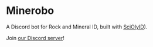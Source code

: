 # Minerobo
A Discord bot for Rock and Mineral ID, built with [SciOlyID](https://github.com/tctree333/SciOly-ID)).

Join [our Discord server](https://discord.gg/j4HSrrmHpK)!
